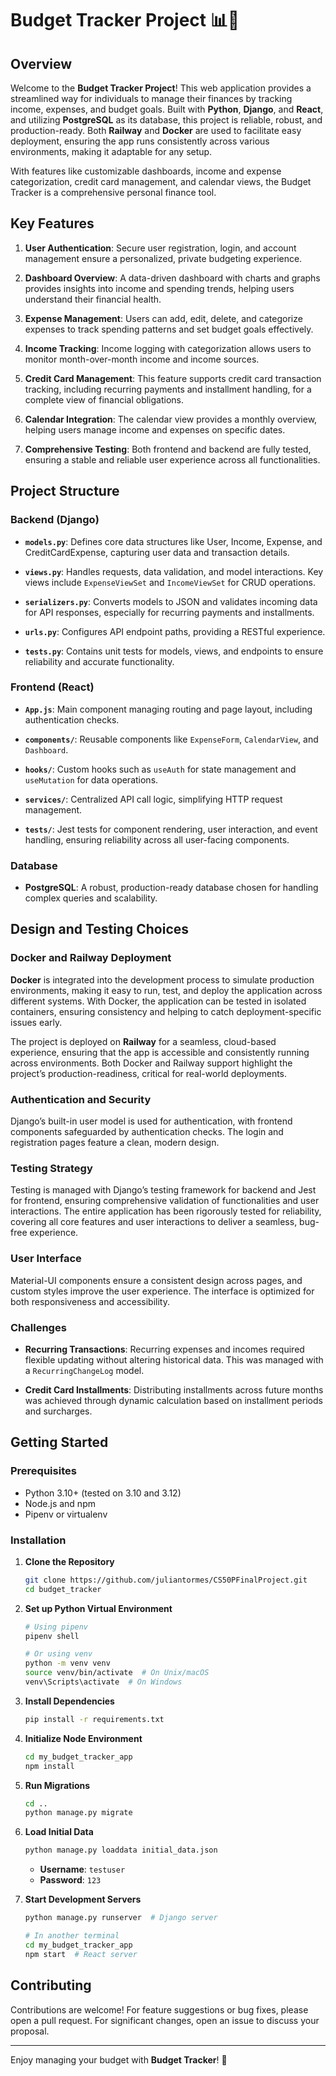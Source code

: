 # Budget Tracker Project 📊💼

## Overview

Welcome to the **Budget Tracker Project**! This web application provides a streamlined way for individuals to manage their finances by tracking income, expenses, and budget goals. Built with **Python**, **Django**, and **React**, and utilizing **PostgreSQL** as its database, this project is reliable, robust, and production-ready. Both **Railway** and **Docker** are used to facilitate easy deployment, ensuring the app runs consistently across various environments, making it adaptable for any setup.

With features like customizable dashboards, income and expense categorization, credit card management, and calendar views, the Budget Tracker is a comprehensive personal finance tool.

## Key Features

1. **User Authentication**: Secure user registration, login, and account management ensure a personalized, private budgeting experience.
   
2. **Dashboard Overview**: A data-driven dashboard with charts and graphs provides insights into income and spending trends, helping users understand their financial health.

3. **Expense Management**: Users can add, edit, delete, and categorize expenses to track spending patterns and set budget goals effectively.

4. **Income Tracking**: Income logging with categorization allows users to monitor month-over-month income and income sources.

5. **Credit Card Management**: This feature supports credit card transaction tracking, including recurring payments and installment handling, for a complete view of financial obligations.

6. **Calendar Integration**: The calendar view provides a monthly overview, helping users manage income and expenses on specific dates.

7. **Comprehensive Testing**: Both frontend and backend are fully tested, ensuring a stable and reliable user experience across all functionalities.

## Project Structure

### Backend (Django)

- **`models.py`**: Defines core data structures like User, Income, Expense, and CreditCardExpense, capturing user data and transaction details.
  
- **`views.py`**: Handles requests, data validation, and model interactions. Key views include `ExpenseViewSet` and `IncomeViewSet` for CRUD operations.

- **`serializers.py`**: Converts models to JSON and validates incoming data for API responses, especially for recurring payments and installments.

- **`urls.py`**: Configures API endpoint paths, providing a RESTful experience.

- **`tests.py`**: Contains unit tests for models, views, and endpoints to ensure reliability and accurate functionality.

### Frontend (React)

- **`App.js`**: Main component managing routing and page layout, including authentication checks.

- **`components/`**: Reusable components like `ExpenseForm`, `CalendarView`, and `Dashboard`.

- **`hooks/`**: Custom hooks such as `useAuth` for state management and `useMutation` for data operations.

- **`services/`**: Centralized API call logic, simplifying HTTP request management.

- **`tests/`**: Jest tests for component rendering, user interaction, and event handling, ensuring reliability across all user-facing components.

### Database

- **PostgreSQL**: A robust, production-ready database chosen for handling complex queries and scalability.

## Design and Testing Choices

### Docker and Railway Deployment

**Docker** is integrated into the development process to simulate production environments, making it easy to run, test, and deploy the application across different systems. With Docker, the application can be tested in isolated containers, ensuring consistency and helping to catch deployment-specific issues early.

The project is deployed on **Railway** for a seamless, cloud-based experience, ensuring that the app is accessible and consistently running across environments. Both Docker and Railway support highlight the project’s production-readiness, critical for real-world deployments.

### Authentication and Security

Django’s built-in user model is used for authentication, with frontend components safeguarded by authentication checks. The login and registration pages feature a clean, modern design.

### Testing Strategy

Testing is managed with Django’s testing framework for backend and Jest for frontend, ensuring comprehensive validation of functionalities and user interactions. The entire application has been rigorously tested for reliability, covering all core features and user interactions to deliver a seamless, bug-free experience.

### User Interface

Material-UI components ensure a consistent design across pages, and custom styles improve the user experience. The interface is optimized for both responsiveness and accessibility.

### Challenges

- **Recurring Transactions**: Recurring expenses and incomes required flexible updating without altering historical data. This was managed with a `RecurringChangeLog` model.

- **Credit Card Installments**: Distributing installments across future months was achieved through dynamic calculation based on installment periods and surcharges.

## Getting Started

### Prerequisites

- Python 3.10+ (tested on 3.10 and 3.12)
- Node.js and npm
- Pipenv or virtualenv

### Installation

1. **Clone the Repository**

    ```bash
    git clone https://github.com/juliantormes/CS50PFinalProject.git
    cd budget_tracker
    ```

2. **Set up Python Virtual Environment**

    ```bash
    # Using pipenv
    pipenv shell  

    # Or using venv
    python -m venv venv
    source venv/bin/activate  # On Unix/macOS
    venv\Scripts\activate  # On Windows
    ```

3. **Install Dependencies**

    ```bash
    pip install -r requirements.txt
    ```

4. **Initialize Node Environment**

    ```bash
    cd my_budget_tracker_app
    npm install
    ```

5. **Run Migrations**

    ```bash
    cd ..
    python manage.py migrate
    ```

6. **Load Initial Data**

    ```bash
    python manage.py loaddata initial_data.json
    ```

    - **Username**: `testuser`
    - **Password**: `123`

7. **Start Development Servers**

    ```bash
    python manage.py runserver  # Django server

    # In another terminal
    cd my_budget_tracker_app
    npm start  # React server
    ```

## Contributing

Contributions are welcome! For feature suggestions or bug fixes, please open a pull request. For significant changes, open an issue to discuss your proposal.

---

Enjoy managing your budget with **Budget Tracker**! 🚀
